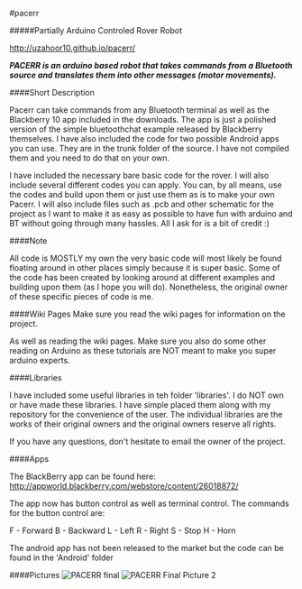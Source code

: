 #pacerr 

#####Partially Arduino Controled Rover Robot

http://uzahoor10.github.io/pacerr/

***PACERR is an arduino based robot that takes commands from a Bluetooth source and translates them into other messages (motor movements).***

####Short Description

Pacerr can take commands from any Bluetooth terminal as well as the Blackberry 10 app included in the downloads. The app is just a polished version of the simple bluetoothchat example released by Blackberry themselves. I have also included the code for two possible Android apps you can use. They are in the trunk folder of the source. I have not compiled them and you need to do that on your own. 

I have included the necessary bare basic code for the rover. I will also include several different codes you can apply. You can, by all means, use the codes and build upon them or just use them as is to make your own Pacerr. I will also include files such as .pcb and other schematic for the project as I want to make it as easy as possible to have fun with arduino and BT without going through many hassles. All I ask for is a bit of credit :)

####Note

All code is MOSTLY my own the very basic code will most likely be found floating around in other places simply because it is super basic. Some of the code has been created by looking around at different examples and building upon them (as I hope you will do). Nonetheless, the original owner of these specific pieces of code is me.

####Wiki Pages
Make sure you read the wiki pages for information on the project.

As well as reading the wiki pages. Make sure you also do some other reading on Arduino as these tutorials are NOT meant to make you super arduino experts.

####Libraries

I have included some useful libraries in teh folder 'libraries'. I do NOT own or have made these libraries.
I have simple placed them along with my repository for the convenience of the user. The individual libraries are the works of their original owners and the original owners reserve all rights.

If you have any questions, don't hesitate to email the owner of the project.

####Apps

The BlackBerry app can be found here: http://appworld.blackberry.com/webstore/content/26018872/

The app now has button control as well as terminal control. The commands for the button control are:

F - Forward
B - Backward
L - Left
R - Right
S - Stop
H - Horn 

The android app has not been released to the market but the code can be found in the 'Android' folder

####Pictures
![PACERR final](uzahoor10.github.com/pacerr/master/Pacerr1.jpg)
![PACERR Final Picture 2](uzahoor10.github.com/pacerr/master/Pacerr2.jpg)